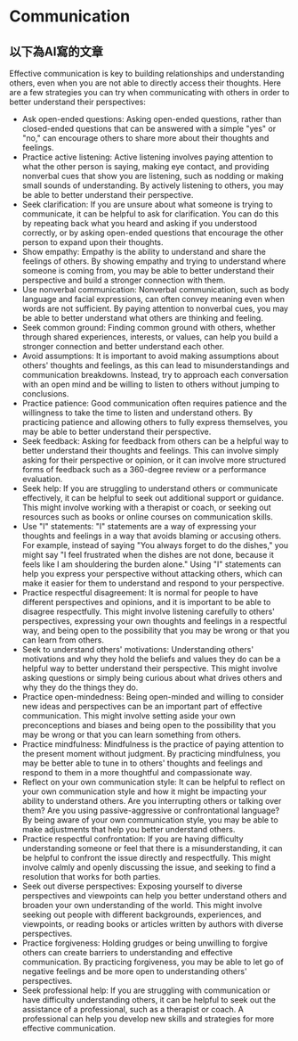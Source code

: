 # Communication

## 以下為AI寫的文章
Effective communication is key to building relationships and understanding others, even when you are not able to directly access their thoughts. Here are a few strategies you can try when communicating with others in order to better understand their perspectives:
* Ask open-ended questions: Asking open-ended questions, rather than closed-ended questions that can be answered with a simple "yes" or "no," can encourage others to share more about their thoughts and feelings.
* Practice active listening: Active listening involves paying attention to what the other person is saying, making eye contact, and providing nonverbal cues that show you are listening, such as nodding or making small sounds of understanding. By actively listening to others, you may be able to better understand their perspective.
* Seek clarification: If you are unsure about what someone is trying to communicate, it can be helpful to ask for clarification. You can do this by repeating back what you heard and asking if you understood correctly, or by asking open-ended questions that encourage the other person to expand upon their thoughts.
* Show empathy: Empathy is the ability to understand and share the feelings of others. By showing empathy and trying to understand where someone is coming from, you may be able to better understand their perspective and build a stronger connection with them.
* Use nonverbal communication: Nonverbal communication, such as body language and facial expressions, can often convey meaning even when words are not sufficient. By paying attention to nonverbal cues, you may be able to better understand what others are thinking and feeling.
* Seek common ground: Finding common ground with others, whether through shared experiences, interests, or values, can help you build a stronger connection and better understand each other.
* Avoid assumptions: It is important to avoid making assumptions about others' thoughts and feelings, as this can lead to misunderstandings and communication breakdowns. Instead, try to approach each conversation with an open mind and be willing to listen to others without jumping to conclusions.
* Practice patience: Good communication often requires patience and the willingness to take the time to listen and understand others. By practicing patience and allowing others to fully express themselves, you may be able to better understand their perspective.
* Seek feedback: Asking for feedback from others can be a helpful way to better understand their thoughts and feelings. This can involve simply asking for their perspective or opinion, or it can involve more structured forms of feedback such as a 360-degree review or a performance evaluation.
* Seek help: If you are struggling to understand others or communicate effectively, it can be helpful to seek out additional support or guidance. This might involve working with a therapist or coach, or seeking out resources such as books or online courses on communication skills.
* Use "I" statements: "I" statements are a way of expressing your thoughts and feelings in a way that avoids blaming or accusing others. For example, instead of saying "You always forget to do the dishes," you might say "I feel frustrated when the dishes are not done, because it feels like I am shouldering the burden alone." Using "I" statements can help you express your perspective without attacking others, which can make it easier for them to understand and respond to your perspective.
* Practice respectful disagreement: It is normal for people to have different perspectives and opinions, and it is important to be able to disagree respectfully. This might involve listening carefully to others' perspectives, expressing your own thoughts and feelings in a respectful way, and being open to the possibility that you may be wrong or that you can learn from others.
* Seek to understand others' motivations: Understanding others' motivations and why they hold the beliefs and values they do can be a helpful way to better understand their perspective. This might involve asking questions or simply being curious about what drives others and why they do the things they do.
* Practice open-mindedness: Being open-minded and willing to consider new ideas and perspectives can be an important part of effective communication. This might involve setting aside your own preconceptions and biases and being open to the possibility that you may be wrong or that you can learn something from others.
* Practice mindfulness: Mindfulness is the practice of paying attention to the present moment without judgment. By practicing mindfulness, you may be better able to tune in to others' thoughts and feelings and respond to them in a more thoughtful and compassionate way.
*  Reflect on your own communication style: It can be helpful to reflect on your own communication style and how it might be impacting your ability to understand others. Are you interrupting others or talking over them? Are you using passive-aggressive or confrontational language? By being aware of your own communication style, you may be able to make adjustments that help you better understand others.
*  Practice respectful confrontation: If you are having difficulty understanding someone or feel that there is a misunderstanding, it can be helpful to confront the issue directly and respectfully. This might involve calmly and openly discussing the issue, and seeking to find a resolution that works for both parties.
*  Seek out diverse perspectives: Exposing yourself to diverse perspectives and viewpoints can help you better understand others and broaden your own understanding of the world. This might involve seeking out people with different backgrounds, experiences, and viewpoints, or reading books or articles written by authors with diverse perspectives.
*  Practice forgiveness: Holding grudges or being unwilling to forgive others can create barriers to understanding and effective communication. By practicing forgiveness, you may be able to let go of negative feelings and be more open to understanding others' perspectives.
*  Seek professional help: If you are struggling with communication or have difficulty understanding others, it can be helpful to seek out the assistance of a professional, such as a therapist or coach. A professional can help you develop new skills and strategies for more effective communication.